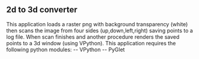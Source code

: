 2d to 3d converter
---

This application loads a raster png with background transparency (white)  then scans the image from four sides (up,down,left,right) saving  points to a log file.
When scan finishes and another procedure renders the saved points to a 3d window (using VPython).
This application requires the following python modules:
-- VPython
-- PyGlet
